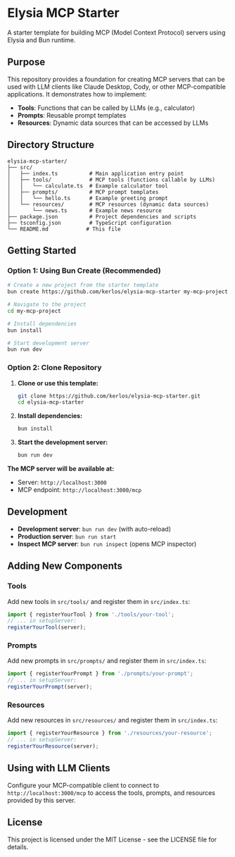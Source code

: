 # Elysia MCP Starter

A starter template for building MCP (Model Context Protocol) servers using Elysia and Bun runtime.

## Purpose

This repository provides a foundation for creating MCP servers that can be used with LLM clients like Claude Desktop, Cody, or other MCP-compatible applications. It demonstrates how to implement:

- **Tools**: Functions that can be called by LLMs (e.g., calculator)
- **Prompts**: Reusable prompt templates
- **Resources**: Dynamic data sources that can be accessed by LLMs

## Directory Structure

```
elysia-mcp-starter/
├── src/
│   ├── index.ts          # Main application entry point
│   ├── tools/            # MCP tools (functions callable by LLMs)
│   │   └── calculate.ts  # Example calculator tool
│   ├── prompts/          # MCP prompt templates
│   │   └── hello.ts      # Example greeting prompt
│   └── resources/        # MCP resources (dynamic data sources)
│       └── news.ts       # Example news resource
├── package.json          # Project dependencies and scripts
├── tsconfig.json         # TypeScript configuration
└── README.md            # This file
```

## Getting Started

### Option 1: Using Bun Create (Recommended)

```bash
# Create a new project from the starter template
bun create https://github.com/kerlos/elysia-mcp-starter my-mcp-project

# Navigate to the project
cd my-mcp-project

# Install dependencies
bun install

# Start development server
bun run dev
```

### Option 2: Clone Repository

1. **Clone or use this template:**

   ```bash
   git clone https://github.com/kerlos/elysia-mcp-starter.git
   cd elysia-mcp-starter
   ```

2. **Install dependencies:**

   ```bash
   bun install
   ```

3. **Start the development server:**

   ```bash
   bun run dev
   ```

**The MCP server will be available at:**

- Server: `http://localhost:3000`
- MCP endpoint: `http://localhost:3000/mcp`

## Development

- **Development server**: `bun run dev` (with auto-reload)
- **Production server**: `bun run start`
- **Inspect MCP server**: `bun run inspect` (opens MCP inspector)

## Adding New Components

### Tools

Add new tools in `src/tools/` and register them in `src/index.ts`:

```typescript
import { registerYourTool } from './tools/your-tool';
// ... in setupServer:
registerYourTool(server);
```

### Prompts

Add new prompts in `src/prompts/` and register them in `src/index.ts`:

```typescript
import { registerYourPrompt } from './prompts/your-prompt';
// ... in setupServer:
registerYourPrompt(server);
```

### Resources

Add new resources in `src/resources/` and register them in `src/index.ts`:

```typescript
import { registerYourResource } from './resources/your-resource';
// ... in setupServer:
registerYourResource(server);
```

## Using with LLM Clients

Configure your MCP-compatible client to connect to `http://localhost:3000/mcp` to access the tools, prompts, and resources provided by this server.

## License

This project is licensed under the MIT License - see the LICENSE file for details.

